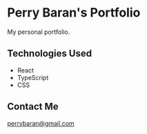 # Perry Baran's Portfolio

My personal portfolio.

## Technologies Used
- React
- TypeScript
- CSS

## Contact Me
perrybaran@gmail.com


